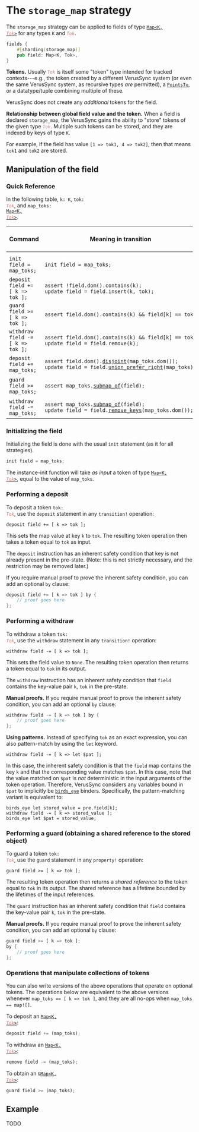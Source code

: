 # The `storage_map` strategy

The `storage_map` strategy can be applied to fields of type <code><a href="https://verus-lang.github.io/verus/verusdoc/vstd/map/struct.Map.html">Map&lt;K, <span style="font-style: italic; color: #c08080">Tok</span>&gt;</a></code>
for any types `K` and <code><span style="font-style: italic; color: #c08080">Tok</span></code>.

```rust
fields {
    #[sharding(storage_map)]
    pub field: Map<K, Tok>,
}
```

**Tokens.**
Usually <code><span style="font-style: italic; color: #c08080">Tok</span></code> is itself some "token" type intended for tracked
contexts---e.g., the token created by a different VerusSync system
(or even the same VerusSync system, as recursive types _are_ permitted),
a [`PointsTo`](https://verus-lang.github.io/verus/verusdoc/vstd/raw_ptr/struct.PointsTo.html),
or a datatype/tuple combining multiple of these.

VerusSync does not create any _additional_ tokens for the field.

**Relationship between global field value and the token.**
When a field is declared `storage_map`, the VerusSync gains the ability to "store"
tokens of the given type <code><span style="font-style: italic; color: #c08080">Tok</span></code>. Multiple such tokens can be stored,
and they are indexed by keys of type `K`.

For example, if the field has value `[1 => tok1, 4 => tok2]`, then that means `tok1` and `tok2` are stored.

## Manipulation of the field

### Quick Reference

In the following table, `k: K`, <code>tok: <span style="font-style: italic; color: #c08080">Tok</span></code>, and <code>map_toks: <a href="https://verus-lang.github.io/verus/verusdoc/vstd/map/struct.Map.html">Map&lt;K, <span style="font-style: italic; color: #c08080">Tok</span>&gt;</a></code>.

<div class="table-wrapper" style="font-size: 13px"><table>
  <colgroup>
     <col span="1" style="width: 40%;">
     <col span="1" style="width: 45%;">
     <col span="1" style="width: 15%;">
  </colgroup>
  <thead>
    <tr>
      <th>Command</th>
      <th>Meaning in transition</th>
      <th>Exchange Fn Parameter</th>
    </tr>
  </thead>
  <tbody>
    <tr><td></td><td></td><td></td></tr>
    <tr>
      <td><code>init field = map_toks;</code></td>
      <td><code>init field = map_toks;</code></td>
      <td>Input <code><a href="https://verus-lang.github.io/verus/verusdoc/vstd/map/struct.Map.html">Map&lt;K, <span style="font-style: italic; color: #c08080">Tok</span>&gt;</a></code></td>
    </tr> <tr>
      <td><code>deposit field += [ k => tok ];</code></td>
      <td><code>assert !field.dom().contains(k);</code><br><code>update field = field.insert(k, tok);</code></td>
      <td>Input <code><span style="font-style: italic; color: #c08080">Tok</span></code></td>
    </tr> <tr>
      <td><code>guard field &gt;= [ k => tok ];</code></td>
      <td><code>assert field.dom().contains(k) && field[k] == tok;</code></td>
      <td>Output <code>&amp;<span style="font-style: italic; color: #c08080">Tok</span></code></td>
    </tr> <tr>
      <td><code>withdraw field -= [ k => tok ];</code></td>
      <td><code>assert field.dom().contains(k) && field[k] == tok;</code><br><code>update field = field.remove(k);</code></td>
      <td>Output <code><span style="font-style: italic; color: #c08080">Tok</span></code></td>
    </tr> <tr>
      <td><code>deposit field += map_toks;</code></td>
      <td><code style="white-space: pre">assert field.dom().<a href="https://verus-lang.github.io/verus/verusdoc/vstd/set/struct.Set.html#method.disjoint">disjoint</a>(map_toks.dom());</code><br>
        <code style="white-space: pre">update field = field.<a href="https://verus-lang.github.io/verus/verusdoc/vstd/map/struct.Map.html#method.union_prefer_right">union_prefer_right</a>(map_toks);</code>
      </td>
      <td>Input <code><a href="https://verus-lang.github.io/verus/verusdoc/vstd/map/struct.Map.html">Map&lt;K, <span style="font-style: italic; color: #c08080">Tok</span>&gt;</a></code></td>
    </tr> <tr>
      <td><code>guard field &gt;= map_toks;</code></td>
      <td><code style="white-space: pre">assert map_toks.<a href="https://verus-lang.github.io/verus/verusdoc/vstd/map/struct.Map.html#method.submap_of">submap_of</a>(field);</code></td>
      <td>Output <code>&amp;<a href="https://verus-lang.github.io/verus/verusdoc/vstd/map/struct.Map.html">Map&lt;K, <span style="font-style: italic; color: #c08080">Tok</span>&gt;</a></code></td>
    </tr> <tr>
      <td><code>withdraw field -= map_toks;</code></td>
      <td><code style="white-space: pre">assert map_toks.<a href="https://verus-lang.github.io/verus/verusdoc/vstd/map/struct.Map.html#method.submap_of">submap_of</a>(field);</code><br>
          <code>update field = field.<a href="https://verus-lang.github.io/verus/verusdoc/vstd/map/struct.Map.html#method.remove_keys">remove_keys</a>(map_toks.dom());</code></td>
      <td>Output <code><a href="https://verus-lang.github.io/verus/verusdoc/vstd/map/struct.Map.html">Map&lt;K, <span style="font-style: italic; color: #c08080">Tok</span>&gt;</a></code></td>
    </tr>
  </tbody>
</table></div>

### Initializing the field

Initializing the field is done with the usual `init` statement (as it for all strategies).

```rust
init field = map_toks;
```

The instance-init function will take _as input_ a token of type <code><a href="https://verus-lang.github.io/verus/verusdoc/vstd/map/struct.Map.html">Map&lt;K, <span style="font-style: italic; color: #c08080">Tok</span>&gt;</a></code>,
equal to the value of `map_toks`.

### Performing a deposit

To deposit a token <code>tok: <span style="font-style: italic; color: #c08080">Tok</span></code>, use the `deposit` statement in any `transition!` operation:

```
deposit field += [ k => tok ];
```

This sets the map value at key `k` to `tok`. The resulting token operation then takes a token equal to `tok` as input.

The `deposit` instruction has an inherent safety condition that key is not already present in the pre-state. (Note: this is not strictly necessary, and the restriction may be removed later.)

If you require manual proof to prove the inherent safety condition, you can add
an optional `by` clause:

```rust
deposit field += [ k => tok ] by {
    // proof goes here
};
```

### Performing a withdraw

To withdraw a token <code>tok: <span style="font-style: italic; color: #c08080">Tok</span></code>, use the `withdraw` statement in any `transition!` operation:

```
withdraw field -= [ k => tok ];
```

This sets the field value to `None`. The resulting token operation then returns a token
equal to `tok` in its output.

The `withdraw` instruction has an inherent safety condition that `field` contains the key-value pair `k`, `tok` in the pre-state.

**Manual proofs.** If you require manual proof to prove the inherent safety condition, you can add
an optional `by` clause:

```rust
withdraw field -= [ k => tok ] by {
    // proof goes here
};
```

**Using patterns.** Instead of specifying `tok` as an exact expression, you can also pattern-match
by using the `let` keyword.

```
withdraw field -= [ k => let $pat ];
```

In this case, the inherent safety condition is that the `field` map contains the key `k` and that
the corresponding value matches `$pat`. In this case, note that the value matched on `$pat` is
_not_ deterministic in the input arguments of the token operation. Therefore,
VerusSync considers any variables bound in `$pat` to implicitly be [`birds_eye`](./birds_eye.md)
binders. Specifically, the pattern-matching variant is equivalent to:

```
birds_eye let stored_value = pre.field[k];
withdraw field -= [ k => stored_value ];
birds_eye let $pat = stored_value;
```

### Performing a guard (obtaining a shared reference to the stored object)

To guard a token <code>tok: <span style="font-style: italic; color: #c08080">Tok</span></code>, use the `guard` statement in any `property!` operation:

```
guard field >= [ k => tok ];
```

The resulting token operation then returns a _shared reference_ to the token
equal to `tok` in its output. The shared reference has a lifetime bounded by the lifetimes
of the input references.

The `guard` instruction has an inherent safety condition that `field` contains the key-value pair `k`, `tok` in the pre-state.

**Manual proofs.** If you require manual proof to prove the inherent safety condition, you can add
an optional `by` clause:

```rust
guard field >= [ k => tok ];
by {
    // proof goes here
};
```

### Operations that manipulate collections of tokens

You can also write versions of the above operations that operate on optional tokens.
The operations below are equivalent to the above versions whenever `map_toks == [ k => tok ]`,
and they are all no-ops when `map_toks == map![]`.

To deposit an <code><a href="https://verus-lang.github.io/verus/verusdoc/vstd/map/struct.Map.html">Map&lt;K, <span style="font-style: italic; color: #c08080">Tok</span>&gt;</a></code>:

```rust
deposit field += (map_toks);
```

To withdraw an <code><a href="https://verus-lang.github.io/verus/verusdoc/vstd/map/struct.Map.html">Map&lt;K, <span style="font-style: italic; color: #c08080">Tok</span>&gt;</a></code>:

```rust
remove field -= (map_toks);
```

To obtain an <code>&amp;<a href="https://verus-lang.github.io/verus/verusdoc/vstd/map/struct.Map.html">Map&lt;K, <span style="font-style: italic; color: #c08080">Tok</span>&gt;</a></code>:

```rust
guard field >= (map_toks);
```

## Example

TODO
